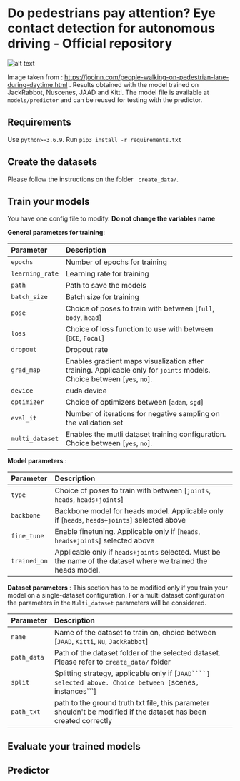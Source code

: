 # Do pedestrians pay attention? Eye contact detection for autonomous driving - Official repository

![alt text](https://raw.githubusercontent.com/vita-epfl/looking/experiments_final/images/people-walking-on-pedestrian-lane-during-daytime.pedictions.png?token=ALXVUF3RZ5WINAFBRBGV663BNHF5G)

Image taken from : https://jooinn.com/people-walking-on-pedestrian-lane-during-daytime.html . Results obtained with the model trained on JackRabbot, Nuscenes, JAAD and Kitti. The model file is available at ```models/predictor``` and can be reused for testing with the predictor. 

## Requirements

Use ```python>=3.6.9```. Run ```pip3 install -r requirements.txt```

## Create the datasets

Please follow the instructions on the folder ``` create_data/```.

## Train your models

You have one config file to modify. **Do not change the variables name**

**General parameters for training**:

| Parameter                 |Description   |
| :------------------------ |:-------------|
| ```epochs```  | Number of epochs for training |
| ```learning_rate``` | Learning rate for training |
| ```path``` | Path to save the models |
| ```batch_size``` | Batch size for training |
| ```pose``` | Choice of poses to train with between [```full```, ```body```, ```head```] |
| ```loss``` | Choice of loss function to use with between [```BCE```, ```Focal```] |
| ```dropout``` | Dropout rate |
| ```grad_map``` | Enables gradient maps visualization after training. Applicable only for ```joints``` models. Choice between  [```yes```, ```no```].|
| ```device``` | cuda device |
| ```optimizer``` | Choice of optimizers between [```adam```, ```sgd```] |
| ```eval_it``` | Number of iterations for negative sampling on the validation set |
| ```multi_dataset``` | Enables the mutli dataset training configuration. Choice between  [```yes```, ```no```].|

**Model parameters** :

| Parameter                 |Description   |
| :------------------------ |:-------------|
| ```type```  | Choice of poses to train with between [```joints```, ```heads```, ```heads+joints```] |
| ```backbone``` | Backbone model for heads model. Applicable only if [```heads```, ```heads+joints```] selected above |
| ```fine_tune``` | Enable finetuning. Applicable only if [```heads```, ```heads+joints```] selected above |
| ```trained_on``` | Applicable only if ```heads+joints``` selected. Must be the name of the dataset where we trained the heads model. |

**Dataset parameters** : This section has to be modified only if you train your model on a single-dataset configuration. For a multi dataset configuration the parameters in the ```Multi_dataset``` parameters will be considered.

| Parameter                 |Description   |
| :------------------------ |:-------------|
| ```name```  | Name of the dataset to train on, choice between [```JAAD```, ```Kitti```, ```Nu```, ```JackRabbot```] |
| ```path_data``` | Path of the dataset folder of the selected dataset. Please refer to ```create_data/``` folder |
| ```split``` | Splitting strategy, applicable only if [```JAAD````] selected above. Choice between [```scenes```, ```instances```] |
| ```path_txt``` | path to the ground truth txt file, this parameter shouldn't be modified if the dataset has been created correctly |

## Evaluate your trained models

## Predictor


